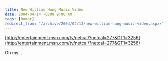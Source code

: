 ```yaml
---
title: New William Hung Music Video
date: 2004-04-14 -0800 9:00 AM
tags: [humor]
redirect_from: "/archive/2004/04/13/new-william-hung-music-video.aspx/"
---
```


[http://entertainment.msn.com/tv/netcal/?netcal=277&GT1=3256](http://entertainment.msn.com/tv/netcal/?netcal=277&GT1=3256)

Oh my...

